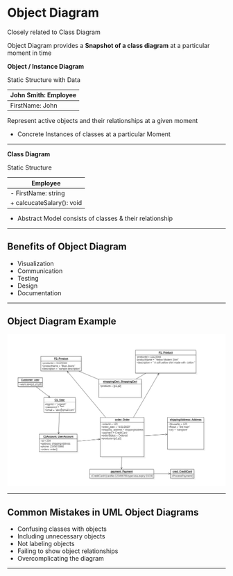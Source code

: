 # Object Diagram

Closely related to Class Diagram

Object Diagram provides a **Snapshot of a class diagram** at a particular moment in time

**Object / Instance Diagram**

Static Structure with Data

| John Smith: Employee |
| --- |
| FirstName: John |

Represent active objects and their relationships at a given moment

- Concrete Instances of classes at a particular Moment

---
 
**Class Diagram**

Static Structure

| Employee |
| ---- |
| - FirstName: string |
| + calcucateSalary(): void |

- Abstract Model consists of classes & their relationship

---

## Benefits of Object Diagram

- Visualization
- Communication
- Testing
- Design
- Documentation

---

## Object Diagram Example

![Object Diagram](assets/08.PNG)

---

## Common Mistakes in UML Object Diagrams

- Confusing classes with objects
- Including unnecessary objects
- Not labeling objects
- Failing to show object relationships
- Overcomplicating the diagram

---

